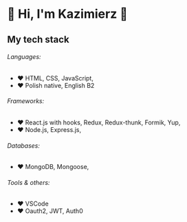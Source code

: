 # 👋 Hi, I'm Kazimierz 👋

## My tech stack

###### Languages:
- ❤ HTML, CSS, JavaScript,
- ❤ Polish native, English B2

###### Frameworks:
- ❤ React.js with hooks, Redux, Redux-thunk, Formik, Yup,
- ❤ Node.js, Express.js,

###### Databases:
- ❤ MongoDB, Mongoose,

###### Tools & others:
- ❤ VSCode
- ❤ Oauth2, JWT, Auth0

<!--
**kazbag/kazbag** is a ✨ _special_ ✨ repository because its `README.md` (this file) appears on your GitHub profile.

Here are some ideas to get you started:

- 🔭 I’m currently working on ...
- 🌱 I’m currently learning ...
- 👯 I’m looking to collaborate on ...
- 🤔 I’m looking for help with ...
- 💬 Ask me about ...
- 📫 How to reach me: ...
- 😄 Pronouns: ...
- ⚡ Fun fact: ...
-->
